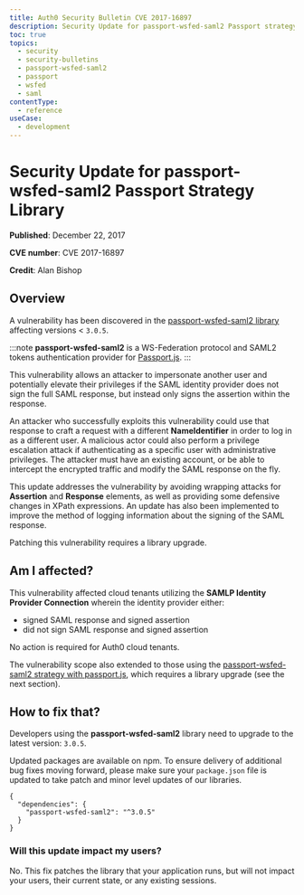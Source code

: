 ```yaml
---
title: Auth0 Security Bulletin CVE 2017-16897
description: Security Update for passport-wsfed-saml2 Passport strategy library (CVE 2017-16897)
toc: true
topics:
  - security
  - security-bulletins
  - passport-wsfed-saml2
  - passport
  - wsfed
  - saml
contentType:
  - reference
useCase:
  - development
---
```

# Security Update for passport-wsfed-saml2 Passport Strategy Library

**Published**: December 22, 2017

**CVE number**: CVE 2017-16897

**Credit**: Alan Bishop

## Overview

A vulnerability has been discovered in the [passport-wsfed-saml2 library](https://github.com/auth0/passport-wsfed-saml2) affecting versions < `3.0.5`.

:::note
**passport-wsfed-saml2** is a WS-Federation protocol and SAML2 tokens authentication provider for [Passport.js](http://passportjs.org/).
:::

This vulnerability allows an attacker to impersonate another user and potentially elevate their privileges if the SAML identity provider does not sign the full SAML response, but instead only signs the assertion within the response.

An attacker who successfully exploits this vulnerability could use that response to craft a request with a different **NameIdentifier** in order to log in as a different user. A malicious actor could also perform a privilege escalation attack if authenticating as a specific user with administrative privileges. The attacker must have an existing account, or be able to intercept the encrypted traffic and modify the SAML response on the fly. 

This update addresses the vulnerability by avoiding wrapping attacks for **Assertion** and **Response** elements, as well as providing some defensive changes in XPath expressions. An update has also been implemented to improve the method of logging information about the signing of the SAML response.

Patching this vulnerability requires a library upgrade. 

## Am I affected?

This vulnerability affected cloud tenants utilizing the **SAMLP Identity Provider Connection** wherein the identity provider either:

- signed SAML response and signed assertion
- did not sign SAML response and signed assertion

No action is required for Auth0 cloud tenants. 

The vulnerability scope also extended to those using the [passport-wsfed-saml2 strategy with passport.js](https://github.com/auth0/passport-wsfed-saml2), which requires a library upgrade (see the next section).

## How to fix that?

Developers using the **passport-wsfed-saml2** library need to upgrade to the latest version: `3.0.5`.

Updated packages are available on npm. To ensure delivery of additional bug fixes moving forward, please make sure your `package.json` file is updated to take patch and minor level updates of our libraries.

```text
{
  "dependencies": {
    "passport-wsfed-saml2": "^3.0.5"
  }
}
```

### Will this update impact my users?

No. This fix patches the library that your application runs, but will not impact your users, their current state, or any existing sessions.
